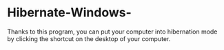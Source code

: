 # Hibernate-Windows-
Thanks to this program, you can put your computer into hibernation mode by clicking the shortcut on the desktop of your computer.
